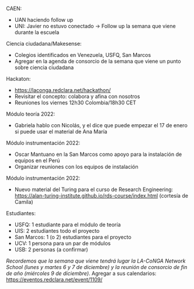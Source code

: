CAEN:
* UAN haciendo follow up
* UNI: Javier no estuvo conectado -> Follow up la semana que viene durante la escuela

Ciencia ciudadana/Makesense:
* Colegios identificados en Venezuela, USFQ, San Marcos
* Agregar en la agenda de consorcio de la semana que viene un punto sobre ciencia ciudadana

Hackaton:
* https://laconga.redclara.net/hackathon/
* Revisitar el concepto: colabora y afina con nosotros
* Reuniones los viernes 12h30 Colombia/18h30 CET

Módulo teoría 2022:
* Gabriela hablo con Nicolás, y el dice que puede empezar el 17 de enero si puede usar el material de Ana María

Módulo instrumentación 2022:
* Oscar Mantuano en la San Marcos como apoyo para la instalación de equipos en el Perú
* Organizar reuniones con los equipos de instalación

Módulo instrumentación 2022:
* Nuevo material del Turing para el curso de Research Engineering: https://alan-turing-institute.github.io/rds-course/index.html (cortesía de Camila) 

Estudiantes:
* USFQ: 1 estudiante para el módulo de teoría
* UIS: 2 estudiantes todo el proyecto
* San Marcos: 1 (o 2) estudiantes para el proyecto
* UCV: 1 persona para un par de módulos
* USB: 2 personas (a confirmar) 

*Recordemos que la semana que viene tendrá lugar la LA-CoNGA Network School (lunes y martes 6 y 7 de diciembre) y la reunión de consorcio de fin de año (miércoles 9 de diciembre)*. Agregar a sus calendarios: https://eventos.redclara.net/event/1109/
